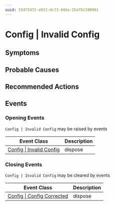 ```yaml
---
uuid: 55475472-e013-4c73-94da-15a7b1380991
---
```

# Config | Invalid Config

## Symptoms

## Probable Causes

## Recommended Actions

## Events

### Opening Events
`Config | Invalid Config` may be raised by events

Event Class | Description
--- | ---
[Config \| Invalid Config](../../event-classes/config/invalid-config.md) | dispose

### Closing Events
`Config | Invalid Config` may be cleared by events

Event Class | Description
--- | ---
[Config \| Config Corrected](../../event-classes/config/config-corrected.md) | dispose
